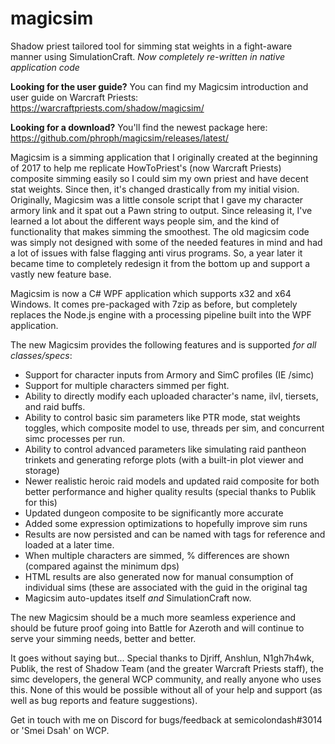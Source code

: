 # magicsim
Shadow priest tailored tool for simming stat weights in a fight-aware manner using SimulationCraft. *Now completely re-written in native application code*

**Looking for the user guide?**
You can find my Magicsim introduction and user guide on Warcraft Priests: https://warcraftpriests.com/shadow/magicsim/

**Looking for a download?**
You'll find the newest package here: https://github.com/phroph/magicsim/releases/latest/

Magicsim is a simming application that I originally created at the beginning of 2017 to help me replicate HowToPriest's (now Warcraft Priests) composite simming easily so I could sim my own priest and have decent stat weights. Since then, it's changed drastically from my initial vision. Originally, Magicsim was a little console script that I gave my character armory link and it spat out a Pawn string to output. Since releasing it, I've learned a lot about the different ways people sim, and the kind of functionality that makes simming the smoothest. The old magicsim code was simply not designed with some of the needed features in mind and had a lot of issues with false flagging anti virus programs. So, a year later it became time to completely redesign it from the bottom up and support a vastly new feature base.

Magicsim is now a C# WPF application which supports x32 and x64 Windows. It comes pre-packaged with 7zip as before, but completely replaces the Node.js engine with a processing pipeline built into the WPF application.

The new Magicsim provides the following features and is supported *for all classes/specs*:
- Support for character inputs from Armory and SimC profiles (IE /simc)
- Support for multiple characters simmed per fight.
- Ability to directly modify each uploaded character's name, ilvl, tiersets, and raid buffs.
- Ability to control basic sim parameters like PTR mode, stat weights toggles, which composite model to use, threads per sim, and concurrent simc processes per run.
- Ability to control advanced parameters like simulating raid pantheon trinkets and generating reforge plots (with a built-in plot viewer and storage)
- Newer realistic heroic raid models and updated raid composite for both better performance and higher quality results (special thanks to Publik for this)
- Updated dungeon composite to be significantly more accurate
- Added some expression optimizations to hopefully improve sim runs
- Results are now persisted and can be named with tags for reference and loaded at a later time.
- When multiple characters are simmed, % differences are shown (compared against the minimum dps)
- HTML results are also generated now for manual consumption of individual sims (these are associated with the guid in the original tag
- Magicsim auto-updates itself *and* SimulationCraft now.

The new Magicsim should be a much more seamless experience and should be future proof going into Battle for Azeroth and will continue to serve your simming needs, better and better.

It goes without saying but... Special thanks to Djriff, Anshlun, N1gh7h4wk, Publik, the rest of Shadow Team (and the greater Warcraft Priests staff), the simc developers, the general WCP community, and really anyone who uses this. None of this would be possible without all of your help and support (as well as bug reports and feature suggestions).

Get in touch with me on Discord for bugs/feedback at semicolondash#3014 or 'Smei Dsah' on WCP.
